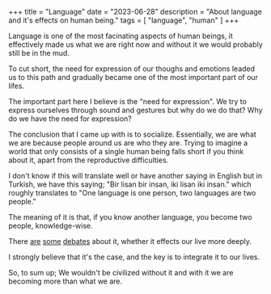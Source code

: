 +++
title = "Language"
date = "2023-06-28"
description = "About language and it's effects on human being."
tags = [
    "language",
    "human"
]
+++

Language is one of the most facinating aspects of human beings, it effectively made us what we are right now and without it we would probably still be in the mud.

To cut short, the need for expression of our thoughs and emotions leaded us to this path and gradually became one of the most important part of our lifes.

The important part here I believe is the "need for expression". We try to express ourselves through sound and gestures but why do we do that? Why do we have the need for expression?

The conclusion that I came up with is to socialize. Essentially, we are what we are because people around us are who they are. Trying to imagine a world that only consists of a single human being falls short if you think about it, apart from the reproductive difficulties.

I don't know if this will translate well or have another saying in English but in Turkish, we have this saying; "Bir lisan bir insan, iki lisan iki insan." which roughly translates to "One language is one person, two languages are two people."

The meaning of it is that, if you know another language, you become two people, knowledge-wise.

There [are](https://hugagroup.medium.com/do-you-feel-like-a-different-person-when-you-speak-a-foreign-language-here-is-why-61046ca3d4d3) [some](https://www.cxomedia.id/general-knowledge/20221102131001-55-176886/different-language-equals-different-personality-is-it-really-true) [debates](https://www.su.se/centre-for-research-on-bilingualism/news/hej-hello-hola-does-your-personality-change-when-you-speak-another-language-1.634295) about it, whether it effects our live more deeply.

I strongly believe that it's the case, and the key is to integrate it to our lives.

So, to sum up; We wouldn't be civilized without it and with it we are becoming more than what we are.